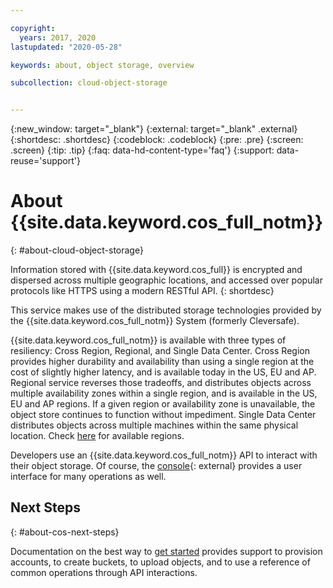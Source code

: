 ```yaml
---

copyright:
  years: 2017, 2020
lastupdated: "2020-05-28"

keywords: about, object storage, overview

subcollection: cloud-object-storage


---
```

{:new_window: target="_blank"}
{:external: target="_blank" .external}
{:shortdesc: .shortdesc}
{:codeblock: .codeblock}
{:pre: .pre}
{:screen: .screen}
{:tip: .tip}
{:faq: data-hd-content-type='faq'}
{:support: data-reuse='support'}

# About {{site.data.keyword.cos_full_notm}}
{: #about-cloud-object-storage}

Information stored with {{site.data.keyword.cos_full}} is encrypted and dispersed across multiple geographic locations, and accessed over popular protocols like HTTPS using a modern RESTful API. 
{: shortdesc}

This service makes use of the distributed storage technologies provided by the {{site.data.keyword.cos_full_notm}} System (formerly Cleversafe).

{{site.data.keyword.cos_full_notm}} is available with three types of resiliency: Cross Region, Regional, and Single Data Center.  Cross Region provides higher durability and availability than using a single region at the cost of slightly higher latency, and is available today in the US, EU and AP. Regional service reverses those tradeoffs, and distributes objects across multiple availability zones within a single region, and is available in the US, EU and AP regions. If a given region or availability zone is unavailable, the object store continues to function without impediment.  Single Data Center distributes objects across multiple machines within the same physical location. Check [here](/docs/cloud-object-storage?topic=cloud-object-storage-endpoints) for available regions.

Developers use an {{site.data.keyword.cos_full_notm}} API to interact with their object storage. Of course, the [console](https://cloud.ibm.com/){: external} provides a user interface for many operations as well. 

## Next Steps
{: #about-cos-next-steps}

Documentation on the best way to [get started](/docs/cloud-object-storage?topic=cloud-object-storage-getting-started-cloud-object-storage) provides support to provision accounts, to create buckets, to upload objects, and to use a reference of common operations through API interactions.



